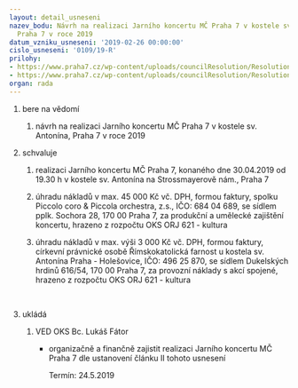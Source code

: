 ```yaml
---
layout: detail_usneseni
nazev_bodu: Návrh na realizaci Jarního koncertu MČ Praha 7 v kostele sv. Antonína,
  Praha 7 v roce 2019
datum_vzniku_usneseni: '2019-02-26 00:00:00'
cislo_usneseni: '0109/19-R'
prilohy:
- https://www.praha7.cz/wp-content/uploads/councilResolution/Resolutions/30636/export/M8DV_JarnikoncertMCPraha7~433072.doc
- https://www.praha7.cz/wp-content/uploads/councilResolution/Resolutions/30636/export/export~433577.pdf
organ: rada
---
```

<ol id="urzList" class="urzList_view"><li class="urzClass1" id=""><span name="1">bere na vědomí</span><ol class="urzOlClass decimal " id=""><li class="urzClass2" id="" style="text-align: left;"><span><p>návrh na realizaci Jarního koncertu MČ Praha 7 v kostele sv. Antonína, Praha 7 v roce 2019</p></span></li></ol></li><li class="urzClass1" id=""><span name="24">schvaluje</span><ol class="urzOlClass decimal "><li class="urzClass2" id="" style="text-align: left;"><span><p>realizaci Jarního koncertu MČ Praha 7, konaného dne 30.04.2019 od 19.30 h v kostele sv. Antonína na Strossmayerově nám., Praha 7<br></p></span></li><li class="urzClass2" id="" style="text-align: left;"><span><p>úhradu nákladů v max. 45 000 Kč vč. DPH, formou faktury, spolku Piccolo coro &amp; Piccola orchestra, z.s., IČO: 684 04 689, se sídlem pplk. Sochora 28, 170 00 Praha 7, za produkční a umělecké zajištění koncertu, hrazeno z rozpočtu OKS ORJ 621 - kultura</p></span></li><li class="urzClass2" id="" style="text-align: left;"><span><p>úhradu nákladů v max. výši 3 000 Kč vč. DPH, formou faktury, církevní právnické osobě Římskokatolická farnost u kostela sv. Antonína Praha - Holešovice, IČO: 496 25 870, se sídlem Dukelských hrdinů 616/54, 170 00 Praha 7, za provozní náklady s akcí spojené, hrazeno z rozpočtu OKS ORJ 621 - kultura<br></p><p><br></p></span></li></ol></li><li class="urzClass1" id="urzUkoly"><span name="1">ukládá</span><ol class="urzOlClass"><li class="urzClass2"><span><p>VED OKS Bc. Lukáš Fátor</p></span><ul class="urzUlClass"><li class="urzClass3"><span><p>organizačně a finančně zajistit realizaci Jarního koncertu MČ Praha 7 dle ustanovení článku II tohoto usnesení</p></span><span class="urzUkolTermin">  Termín:&nbsp;24.5.2019</span></li></ul></li></ol></li></ol>